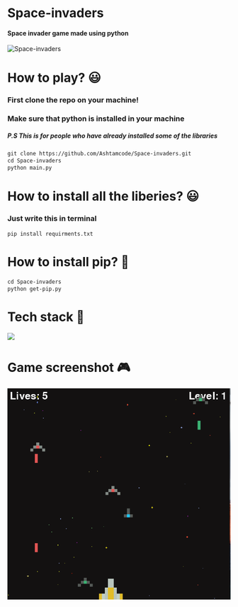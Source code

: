 # Space-invaders
#### Space invader game made using python

![Space-invaders](https://socialify.git.ci/Ashtamcode/Space-invaders/image?forks=1&issues=1&language=1&owner=1&pulls=1&stargazers=1&theme=Dark)

# How to play? 😃


### First clone the repo on your machine!
### Make sure that python is installed in your machine
##### P.S This is for people who have already installed some of the libraries
```pip
git clone https://github.com/Ashtamcode/Space-invaders.git
cd Space-invaders
python main.py
```

# How to install all the liberies? 😃

### Just write this in terminal
```pip
pip install requirments.txt
```

# How to install pip? 😬

```pip
cd Space-invaders
python get-pip.py
```
# Tech stack 📂
<img src='https://img.shields.io/badge/Python-3776AB?style=for-the-badge&logo=python&logoColor=white' />

# Game screenshot 🎮

<p style='align:centre'><img src='https://github.com/Ashtamcode/Space-invaders/blob/main/Game.png?raw=true'/></p>
